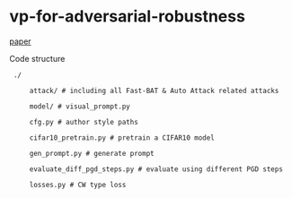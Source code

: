 # vp-for-adversarial-robustness

[paper](https://arxiv.org/abs/2210.06284)

Code structure


     ./

         attack/ # including all Fast-BAT & Auto Attack related attacks

         model/ # visual_prompt.py

         cfg.py # author style paths

         cifar10_pretrain.py # pretrain a CIFAR10 model

         gen_prompt.py # generate prompt

         evaluate_diff_pgd_steps.py # evaluate using different PGD steps

         losses.py # CW type loss
